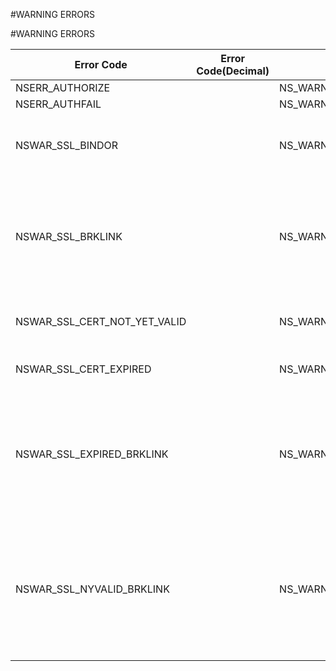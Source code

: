 #WARNING ERRORS

#WARNING ERRORS



<table><thead><tr><th>Error Code</th><th>Error Code(Decimal)</th><th>Error Code(Hex)</th><th>Error Message</th></tr></thead><tbody><tr><td>NSERR_AUTHORIZE</td><td></td><td>NS_WARNING|0x001</td><td>?</td></tr><tr><td>NSERR_AUTHFAIL</td><td></td><td>NS_WARNING|0x002</td><td>?</td></tr><tr><td>NSWAR_SSL_BINDOR</td><td></td><td>NS_WARNING|NSERR_SSL_BINDOR</td><td>Current certificate replaces the previous binding</td></tr><tr><td>NSWAR_SSL_BRKLINK</td><td></td><td>NS_WARNING|NSERR_SSL_BRKLINK</td><td>All incompatible CA links/Cert Bindings were broken during the update operation</td></tr><tr><td>NSWAR_SSL_CERT_NOT_YET_VALID</td><td></td><td>NS_WARNING|NSERR_SSL_CERT_NOT_YET_VALID</td><td>The specified certificate is not yet valid</td></tr><tr><td>NSWAR_SSL_CERT_EXPIRED</td><td></td><td>NS_WARNING|NSERR_SSL_CERT_EXPIRED</td><td>The certificate has expired</td></tr><tr><td>NSWAR_SSL_EXPIRED_BRKLINK</td><td></td><td>NS_WARNING|NSERR_SSL_EXPIRED_BRKLINK</td><td>All incompatible CA links were broken during the update operation. (Note: the certificate has expired)</td></tr><tr><td>NSWAR_SSL_NYVALID_BRKLINK</td><td></td><td>NS_WARNING|NSERR_SSL_NYVALID_BRKLINK</td><td>All incompatible CA links were broken during the update operation. (Note: the certificate is not yet valid)</td></tr></tbody></table>

